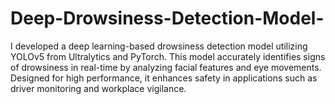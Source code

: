# Deep-Drowsiness-Detection-Model-
I developed a deep learning-based drowsiness detection model utilizing YOLOv5 from Ultralytics and PyTorch. This model accurately identifies signs of drowsiness in real-time by analyzing facial features and eye movements. Designed for high performance, it enhances safety in applications such as driver monitoring and workplace vigilance.
